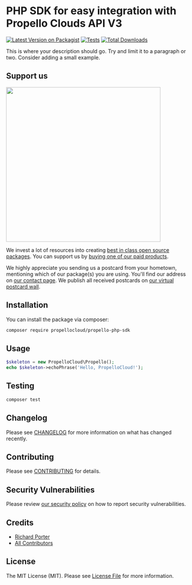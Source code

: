# PHP SDK for easy integration with Propello Clouds API V3

[![Latest Version on Packagist](https://img.shields.io/packagist/v/propellocloud/propello-php-sdk.svg?style=flat-square)](https://packagist.org/packages/propellocloud/propello-php-sdk)
[![Tests](https://img.shields.io/github/actions/workflow/status/propellocloud/propello-php-sdk/run-tests.yml?branch=main&label=tests&style=flat-square)](https://github.com/propellocloud/propello-php-sdk/actions/workflows/run-tests.yml)
[![Total Downloads](https://img.shields.io/packagist/dt/propellocloud/propello-php-sdk.svg?style=flat-square)](https://packagist.org/packages/propellocloud/propello-php-sdk)

This is where your description should go. Try and limit it to a paragraph or two. Consider adding a small example.

## Support us

[<img src="https://github-ads.s3.eu-central-1.amazonaws.com/propello-php-sdk.jpg?t=1" width="419px" />](https://spatie.be/github-ad-click/propello-php-sdk)

We invest a lot of resources into creating [best in class open source packages](https://spatie.be/open-source). You can support us by [buying one of our paid products](https://spatie.be/open-source/support-us).

We highly appreciate you sending us a postcard from your hometown, mentioning which of our package(s) you are using. You'll find our address on [our contact page](https://spatie.be/about-us). We publish all received postcards on [our virtual postcard wall](https://spatie.be/open-source/postcards).

## Installation

You can install the package via composer:

```bash
composer require propellocloud/propello-php-sdk
```

## Usage

```php
$skeleton = new PropelloCloud\Propello();
echo $skeleton->echoPhrase('Hello, PropelloCloud!');
```

## Testing

```bash
composer test
```

## Changelog

Please see [CHANGELOG](CHANGELOG.md) for more information on what has changed recently.

## Contributing

Please see [CONTRIBUTING](https://github.com/spatie/.github/blob/main/CONTRIBUTING.md) for details.

## Security Vulnerabilities

Please review [our security policy](../../security/policy) on how to report security vulnerabilities.

## Credits

- [Richard Porter](https://github.com/PropelloCloud)
- [All Contributors](../../contributors)

## License

The MIT License (MIT). Please see [License File](LICENSE.md) for more information.
